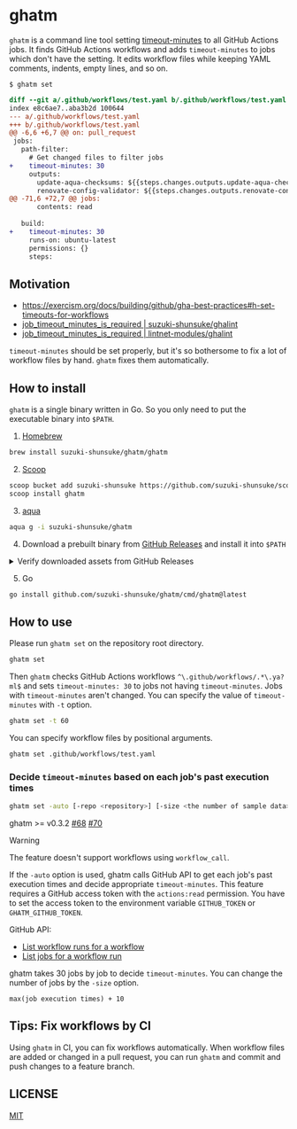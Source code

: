 # ghatm

`ghatm` is a command line tool setting [timeout-minutes](https://docs.github.com/en/actions/using-workflows/workflow-syntax-for-github-actions#jobsjob_idtimeout-minutes) to all GitHub Actions jobs.
It finds GitHub Actions workflows and adds `timeout-minutes` to jobs which don't have the setting.
It edits workflow files while keeping YAML comments, indents, empty lines, and so on.

```console
$ ghatm set
```

```diff
diff --git a/.github/workflows/test.yaml b/.github/workflows/test.yaml
index e8c6ae7..aba3b2d 100644
--- a/.github/workflows/test.yaml
+++ b/.github/workflows/test.yaml
@@ -6,6 +6,7 @@ on: pull_request
 jobs:
   path-filter:
     # Get changed files to filter jobs
+    timeout-minutes: 30
     outputs:
       update-aqua-checksums: ${{steps.changes.outputs.update-aqua-checksums}}
       renovate-config-validator: ${{steps.changes.outputs.renovate-config-validator}}
@@ -71,6 +72,7 @@ jobs:
       contents: read
 
   build:
+    timeout-minutes: 30
     runs-on: ubuntu-latest
     permissions: {}
     steps:
```

## Motivation

- https://exercism.org/docs/building/github/gha-best-practices#h-set-timeouts-for-workflows
- [job_timeout_minutes_is_required | suzuki-shunsuke/ghalint](https://github.com/suzuki-shunsuke/ghalint/blob/main/docs/policies/012.md)
- [job_timeout_minutes_is_required | lintnet-modules/ghalint](https://github.com/lintnet-modules/ghalint/tree/main/workflow/job_timeout_minutes_is_required)

`timeout-minutes` should be set properly, but it's so bothersome to fix a lot of workflow files by hand.
`ghatm` fixes them automatically.

## How to install

`ghatm` is a single binary written in Go.
So you only need to put the executable binary into `$PATH`.

1. [Homebrew](https://brew.sh/)

```sh
brew install suzuki-shunsuke/ghatm/ghatm
```

2. [Scoop](https://scoop.sh/)

```sh
scoop bucket add suzuki-shunsuke https://github.com/suzuki-shunsuke/scoop-bucket
scoop install ghatm
```

3. [aqua](https://aquaproj.github.io/)

```sh
aqua g -i suzuki-shunsuke/ghatm
```

4. Download a prebuilt binary from [GitHub Releases](https://github.com/suzuki-shunsuke/ghatm/releases) and install it into `$PATH`

<details>
<summary>Verify downloaded assets from GitHub Releases</summary>

You can verify downloaded assets using some tools.

1. [GitHub CLI](https://cli.github.com/)
1. [slsa-verifier](https://github.com/slsa-framework/slsa-verifier)
1. [Cosign](https://github.com/sigstore/cosign)

--

1. GitHub CLI

ghatm >= v0.3.3

You can install GitHub CLI by aqua.

```sh
aqua g -i cli/cli
```

```sh
gh release download -R suzuki-shunsuke/ghatm v0.3.3 -p ghatm_darwin_arm64.tar.gz
gh attestation verify ghatm_darwin_arm64.tar.gz \
  -R suzuki-shunsuke/ghatm \
  --signer-workflow suzuki-shunsuke/go-release-workflow/.github/workflows/release.yaml
```

Output:

```
Loaded digest sha256:84298e8436f0b2c7f51cd4606848635471a11aaa03d7d0c410727630defe6b7e for file://ghatm_darwin_arm64.tar.gz
Loaded 1 attestation from GitHub API
✓ Verification succeeded!

sha256:84298e8436f0b2c7f51cd4606848635471a11aaa03d7d0c410727630defe6b7e was attested by:
REPO                                 PREDICATE_TYPE                  WORKFLOW
suzuki-shunsuke/go-release-workflow  https://slsa.dev/provenance/v1  .github/workflows/release.yaml@7f97a226912ee2978126019b1e95311d7d15c97a
```

2. slsa-verifier

You can install slsa-verifier by aqua.

```sh
aqua g -i slsa-framework/slsa-verifier
```

```sh
gh release download -R suzuki-shunsuke/ghatm v0.3.3 -p ghatm_darwin_arm64.tar.gz  -p multiple.intoto.jsonl
slsa-verifier verify-artifact ghatm_darwin_arm64.tar.gz \
  --provenance-path multiple.intoto.jsonl \
  --source-uri github.com/suzuki-shunsuke/ghatm \
  --source-tag v0.3.3
```

Output:

```
Verified signature against tlog entry index 137035428 at URL: https://rekor.sigstore.dev/api/v1/log/entries/108e9186e8c5677a421587935f03afc5f73475e880b6f05962c5be8726ccb5011b7bf62a5d2a58bb
Verified build using builder "https://github.com/slsa-framework/slsa-github-generator/.github/workflows/generator_generic_slsa3.yml@refs/tags/v2.0.0" at commit 1af80d4aa0b6cc45bda5677fd45202ee2b90e1fc
Verifying artifact ghatm_darwin_arm64.tar.gz: PASSED
```

3. Cosign

You can install Cosign by aqua.

```sh
aqua g -i sigstore/cosign
```

```sh
gh release download -R suzuki-shunsuke/ghatm v0.3.3
cosign verify-blob \
  --signature ghatm_0.3.3_checksums.txt.sig \
  --certificate ghatm_0.3.3_checksums.txt.pem \
  --certificate-identity-regexp 'https://github\.com/suzuki-shunsuke/go-release-workflow/\.github/workflows/release\.yaml@.*' \
  --certificate-oidc-issuer "https://token.actions.githubusercontent.com" \
  ghatm_0.3.3_checksums.txt
```

Output:

```
Verified OK
```

After verifying the checksum, verify the artifact.

```sh
cat ghatm_0.3.3_checksums.txt | sha256sum -c --ignore-missing
```

</details>

5. Go

```sh
go install github.com/suzuki-shunsuke/ghatm/cmd/ghatm@latest
```

## How to use

Please run `ghatm set` on the repository root directory.

```sh
ghatm set
```

Then `ghatm` checks GitHub Actions workflows `^\.github/workflows/.*\.ya?ml$` and sets `timeout-minutes: 30` to jobs not having `timeout-minutes`.
Jobs with `timeout-minutes` aren't changed.
You can specify the value of `timeout-minutes` with `-t` option.

```sh
ghatm set -t 60
```

You can specify workflow files by positional arguments.

```sh
ghatm set .github/workflows/test.yaml
```

### Decide `timeout-minutes` based on each job's past execution times

```sh
ghatm set -auto [-repo <repository>] [-size <the number of sample data>]
```

ghatm >= v0.3.2 [#68](https://github.com/suzuki-shunsuke/ghatm/issues/68) [#70](https://github.com/suzuki-shunsuke/ghatm/pull/70)

> [!warning]
> The feature doesn't support workflows using `workflow_call`.

If the `-auto` option is used, ghatm calls GitHub API to get each job's past execution times and decide appropriate `timeout-minutes`.
This feature requires a GitHub access token with the `actions:read` permission.
You have to set the access token to the environment variable `GITHUB_TOKEN` or `GHATM_GITHUB_TOKEN`.

GitHub API:

- [List workflow runs for a workflow](https://docs.github.com/en/rest/actions/workflow-runs?apiVersion=2022-11-28#list-workflow-runs-for-a-workflow)
- [List jobs for a workflow run](https://docs.github.com/en/rest/actions/workflow-jobs#list-jobs-for-a-workflow-run)

ghatm takes 30 jobs by job to decide `timeout-minutes`.
You can change the number of jobs by the `-size` option.

```
max(job execution times) + 10
```

## Tips: Fix workflows by CI

Using `ghatm` in CI, you can fix workflows automatically.
When workflow files are added or changed in a pull request, you can run `ghatm` and commit and push changes to a feature branch.

## LICENSE

[MIT](LICENSE)
